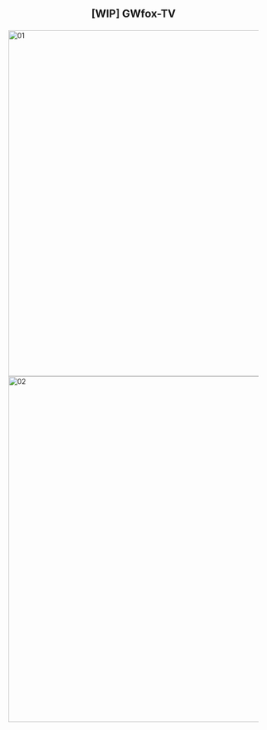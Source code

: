## <p align="center"> <b> [WIP] GWfox-TV </b> </p>
<img width="1113" height="696" alt="01" src="https://github.com/user-attachments/assets/824f26e5-81ad-425b-89da-e8e9377c7d0d" />
<img width="1113" height="696" alt="02" src="https://github.com/user-attachments/assets/630551f1-fd9c-450b-9243-8f2b7ff323b5" />
